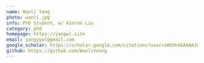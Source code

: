 ```yaml
---
name: Wanli Yang
photo: wanli.jpg
info: PhD Student, w/ Xinran Liu
category: phd
homepage: https://yangwl.site
email: yangyywl@gmail.com
google_scholar: https://scholar.google.com/citations?user=iW5hk4EAAAAJ&hl
github: https://github.com/WanliYoung
---
```

